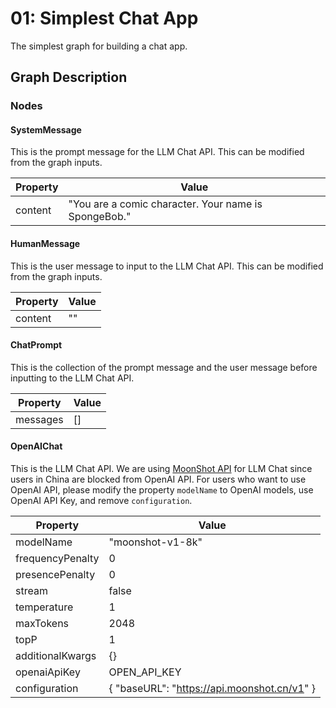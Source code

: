 # 01: Simplest Chat App

The simplest graph for building a chat app.

## Graph Description

### Nodes

#### SystemMessage

This is the prompt message for the LLM Chat API. This can be modified from the graph inputs.

| Property | Value                                                |
| -------- | ---------------------------------------------------- |
| content  | "You are a comic character. Your name is SpongeBob." |

#### HumanMessage

This is the user message to input to the LLM Chat API. This can be modified from the graph inputs.

| Property | Value |
| -------- | ----- |
| content  | ""    |

#### ChatPrompt

This is the collection of the prompt message and the user message before inputting to the LLM Chat API.

| Property | Value |
| -------- | ----- |
| messages | []    |

#### OpenAIChat

This is the LLM Chat API. We are using [MoonShot API](https://platform.moonshot.cn/docs/api/chat) for LLM Chat since users in China are blocked from OpenAI API. For users who want to use OpenAI API, please modify the property `modelName` to OpenAI models, use OpenAI API Key, and remove `configuration`.

| Property         | Value                                       |
| ---------------- | ------------------------------------------- |
| modelName        | "moonshot-v1-8k"                            |
| frequencyPenalty | 0                                           |
| presencePenalty  | 0                                           |
| stream           | false                                       |
| temperature      | 1                                           |
| maxTokens        | 2048                                        |
| topP             | 1                                           |
| additionalKwargs | {}                                          |
| openaiApiKey     | OPEN_API_KEY                                |
| configuration    | { "baseURL": "https://api.moonshot.cn/v1" } |
